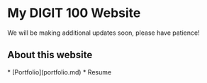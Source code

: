 <h1> My DIGIT 100 Website </h1>
We will be making additional updates soon, please have patience!

<h2> About this website </h2>
* [Portfolio](portfolio.md)
* Resume
